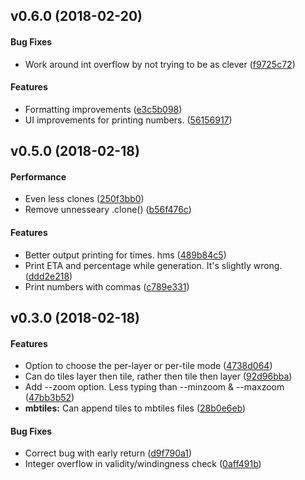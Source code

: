 <a name="v0.6.0"></a>
## v0.6.0 (2018-02-20)


#### Bug Fixes

*   Work around int overflow by not trying to be as clever ([f9725c72](f9725c72))

#### Features

*   Formatting improvements ([e3c5b098](e3c5b098))
*   UI improvements for printing numbers. ([56156917](56156917))



<a name="v0.5.0"></a>
## v0.5.0 (2018-02-18)


#### Performance

*   Even less clones ([250f3bb0](250f3bb0))
*   Remove unnesseary .clone() ([b56f476c](b56f476c))

#### Features

*   Better output printing for times. hms ([489b84c5](489b84c5))
*   Print ETA and percentage while generation. It's slightly wrong. ([ddd2e218](ddd2e218))
*   Print numbers with commas ([c789e331](c789e331))



<a name="v0.3.0"></a>
## v0.3.0 (2018-02-18)


#### Features

*   Option to choose the per-layer or per-tile mode ([4738d064](4738d064))
*   Can do tiles layer then tile, rather then tile then layer ([92d96bba](92d96bba))
*   Add --zoom option. Less typing than --minzoom & --maxzoom ([47bb3b52](47bb3b52))
* **mbtiles:**  Can append tiles to mbtiles files ([28b0e6eb](28b0e6eb))

#### Bug Fixes

*   Correct bug with early return ([d9f790a1](d9f790a1))
*   Integer overflow in validity/windingness check ([0aff491b](0aff491b))



